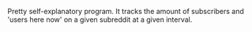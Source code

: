 Pretty self-explanatory program. It tracks the amount of subscribers and 'users here now' on a given subreddit at a given interval.
